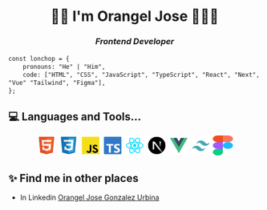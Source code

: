 <h1 align="center">👋🏻 I'm Orangel Jose 👨🏻‍💻</h1>
<h3 align="center"><em>Frontend Developer</em></h3>

```JS
const lonchop = {
    pronouns: "He" | "Him",
    code: ["HTML", "CSS", "JavaScript", "TypeScript", "React", "Next", "Vue" "Tailwind", "Figma"],
};
```

## 💻 Languages and Tools...

<div align="center">
    <img src="./assets/html-icon.svg" title="HTML5" alt="html"  width="40" height="40">
    <img src="./assets/css-icon.svg" title="CSS3" alt="css"  width="40" height="40">
    <img src="./assets/javascript-icon.svg" title="JS" alt="javascript"  width="40" height="40">
    <img src="./assets/typescript-icon.svg" title="TS" alt="typescript"  width="40" height="40">
    <img src="./assets/react-icon.svg" title="REACT" alt="react"  width="40" height="40">
    <img src="./assets/next-icon.svg" title="NEXT" alt="next"  width="40" height="40">
    <img src="./assets/vue-icon.svg" title="VUE" alt="vue"  width="40" height="40">
    <img src="./assets/tailwind-icon.svg" title="TailwindCSS" alt="tailwind"  width="40" height="40">
    <img src="./assets/figma-icon.svg" title="Figma" alt="figma"  width="40" height="40">
</div>

## ✨ Find me in other places

- In Linkedin [Orangel Jose Gonzalez Urbina](https://www.linkedin.com/in/orangel-gonzalez/)
